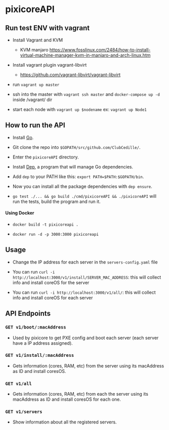 # pixicoreAPI

## Run test ENV with vagrant

- Install Vagrant and KVM
    - KVM manjaro https://www.fosslinux.com/2484/how-to-install-virtual-machine-manager-kvm-in-manjaro-and-arch-linux.htm

- Install vagrant plugin vagrant-libvirt
    - https://github.com/vagrant-libvirt/vagrant-libvirt

- run `vagrant up master` 

- ssh into the master with `vagrant ssh master` and  `docker-compose up -d` inside /vagrant/ dir

- start each node with `vagrant up $nodename` ex: `vagrant up Node1`

## How to run the API

- Install [Go](https://nats.io/documentation/tutorials/go-install/).

- Git clone the repo into `$GOPATH/src/github.com/ClubCedille/`.

- Enter the `pixicoreAPI` directory.

- Install [Dep](https://golang.github.io/dep/docs/installation.html), a program that will manage Go dependencies.

- Add `dep` to your PATH like this: `export PATH=$PATH:$GOPATH/bin`.

- Now you can install all the package dependencies with `dep ensure`.

- `go test ./... && go build ./cmd/pixicoreAPI && ./pixicoreAPI` will run the tests, build the program and run it.


#### Using Docker

- `docker build -t pixicoreapi .`

- `docker run -d -p 3000:3000 pixicoreapi`

## Usage

- Change the IP address for each server in the `servers-config.yaml` file

- You can run `curl -i http://localhost:3000/v1/install/SERVER_MAC_ADDRESS`: this will collect info and install coreOS for the server

- You can run `curl -i http://localhost:3000/v1/all/`: this will collect info  and install coreOS for each server

## API Endpoints

### `GET v1/boot/:macAddress`

- Used by pixicore to get PXE config and boot each server (each server have a IP address assigned).

### `GET v1/install/:macAddress`

- Gets information (cores, RAM, etc) from the server using its macAddress as ID and install coresOS.

### `GET v1/all`

- Gets information (cores, RAM, etc) from each the server using its macAddress as ID and install coresOS for each one.

### `GET v1/servers`

- Show information about all the registered servers.
